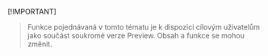  [!IMPORTANT]
> Funkce pojednávaná v tomto tématu je k dispozici cílovým uživatelům jako součást soukromé verze Preview. Obsah a funkce se mohou změnit. 
